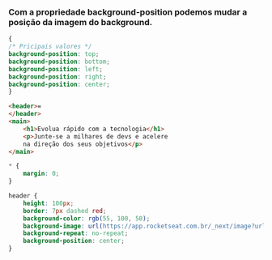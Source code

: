 ### Com a propriedade background-position podemos mudar a posição da imagem do background.


```css
{
/* Pricipais valores */
background-position: top;
background-position: bottom;
background-position: left;
background-position: right;
background-position: center;
}
```

```HTML
<header>=
</header>
<main>
    <h1>Evolua rápido com a tecnologia</h1>
    <p>Junte-se a milhares de devs e acelere
    na direção dos seus objetivos</p>
</main>
```
```CSS
* {
    margin: 0;
}

header {
    height: 100px;
    border: 7px dashed red;
    background-color: rgb(55, 100, 50);
    background-image: url(https://app.rocketseat.com.br/_next/image?url=%2Fassets%2Ficons%2Fmember-get-member%2Fgift.png&w=32&q=75);
    background-repeat: no-repeat;
    background-position: center;
}

```